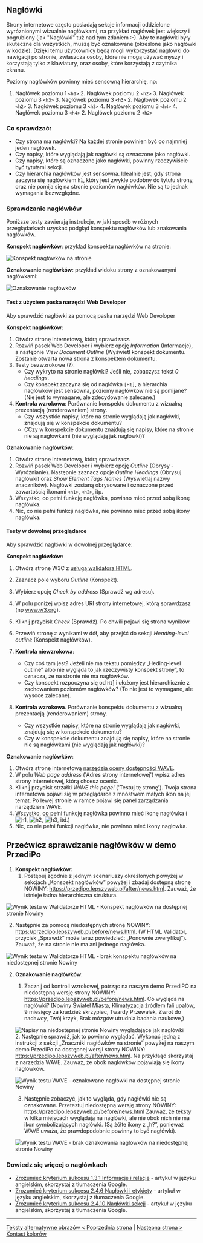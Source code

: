 ## Nagłówki
Strony internetowe często posiadają sekcje informacji oddzielone wyróznionymi wizualnie nagłówkami, na przykład nagłówek jest większy i pogrubiony (jak "Nagłówki" tuż nad tym zdaniem :-). Aby te nagłówki były skuteczne dla wszystkich, muszą być oznakowane (określone jako nagłówki w kodzie). Dzięki temu użytkownicy będą mogli wykorzystać nagłowki do nawigacji po stronie, zwłaszcza osoby, które nie mogą używać  myszy i korzystają tylko z klawiatury, oraz osoby, które korzystają z czytnika ekranu.

Poziomy nagłówków powinny mieć sensowną hierarchię, np:
1. Nagłówek poziomu 1 `<h1>`
   2. Nagłówek poziomu 2 `<h2>`
      3. Nagłówek poziomu 3 `<h3>`
      3. Nagłówek poziomu 3 `<h3>`
   2. Nagłówek poziomu 2 `<h2>`
      3. Nagłówek poziomu 3 `<h3>`
         4. Nagłówek poziomu 3 `<h4>`
         4. Nagłówek poziomu 3 `<h4>`
   2. Nagłówek poziomu 2 `<h2>`

### Co sprawdzać:
-	Czy strona ma nagłówki? Na każdej stronie powinien być co najmniej jeden nagłówek.
-	Czy napisy, które wyglądają jak nagłówki są oznaczone jako nagłówki.
-	Czy napisy, które są oznaczone jako nagłówki, powinny rzeczywiście być tytułami sekcji.
-	Czy hierarchia nagłówków jest sensowna. Idealnie jest, gdy strona zaczyna się nagłówkiem `h1`, który jest zwykle podobny do tytułu strony, oraz nie pomija się na stronie poziomów nagłówków. Nie są to jednak wymagania bezwzględne.

### Sprawdzanie nagłówków
Poniższe testy zawierają instrukcje, w jaki sposób w różnych przeglądarkach uzyskać podgląd konspektu nagłówków lub znakowania nagłówków.

**Konspekt nagłówków**: przykład konspektu nagłówków na stronie:

![Konspekt nagłówków na stronie](/img/03_P_naglowki-konspekt.png) 

**Oznakowanie nagłówków**: przykład widoku strony z oznakowanymi nagłówkami:

![Oznakowanie nagłówków](/img/03_P_naglowki-znaczniki.png) 

#### Test z użyciem paska narzędzi Web Developer
Aby sprawdzić nagłówki za pomocą paska narzędzi Web Devoloper

**Konspekt nagłówków:**

1.	Otwórz stronę internetową, którą sprawdzasz.
2.	Rozwiń pasek Web Developer i wybierz opcję *Information* (Informacje), a następnie *View Document Outline* (Wyświetl konspekt dokumentu. Zostanie otwarta nowa strona z konspektem dokumentu.
3.	Testy bezwzrokowe (?):
    - Czy wykryto na stronie nagłówki? Jeśli nie, zobaczysz tekst *0 headings*.
    - Czy konspekt zaczyna się od nagłówka `[H1]`, a hierarchia nagłówków jest sensowna, poziomy nagłówków nie są pomijane? (Nie jest to wymagane, ale zdecydowanie zalecane.)
4.	**Kontrola wzrokowa**: Porównanie konspektu dokumentu z wizualną prezentacją (renderowaniem) strony.
    - Czy wszystkie napisy, które na stronie wyglądają jak nagłówki, znajdują się w konspekcie dokumentu?
    - CCzy w konspekcie dokumentu znajdują się napisy, które na stronie nie są nagłówkami (nie wyglądają jak nagłówki)? 

**Oznakowanie nagłówków**:

1.	Otwórz stronę internetową, którą sprawdzasz.
2.	Rozwiń pasek Web Developer i wybierz opcję *Outline* (Obrysy - Wyróżnianie). Następnie zaznacz opcje *Outline Headings* (Obrysuj nagłówki) oraz *Show Element Tags Names* (Wyświetlaj nazwy znaczników). Nagłówki zostaną obrysowane i oznaczone przed zawartością ikonami `<h1>`, `<h2>`, itp.
3.	Wszystko, co pełni funkcję nagłówka, powinno mieć przed sobą ikonę nagłówka.
4.	Nic, co nie pełni funkcji nagłówka, nie powinno mieć przed sobą ikony nagłówka.

#### Testy w dowolnej przeglądarce  

Aby sprawdzić nagłówki w dowolnej przeglądarce: 

**Konspekt nagłówków:**

1.	Otwórz stronę W3C z [usługą walidatora HTML](https://validator.w3.org/nu/).
2.	Zaznacz pole wyboru *Outline* (Konspekt).
3.	Wybierz opcję *Check by address* (Sprawdź wg adresu).
4.  W polu poniżej wpisz adres URI strony internetowej, którą sprawdzasz (np www.w3.org).

 
5.	Kliknij przycisk *Check* (Sprawdź). Po chwili pojawi się strona wyników.
6.	Przewiń stronę z wynikami w dół, aby przejść do sekcji *Heading-level outline* (Konspekt nagłówków).
 
7.	**Kontrola niewzrokowa**:
	- Czy coś tam jest? Jeżeli nie ma tekstu pomiędzy „Heding-level outline” albo nie wygląda to jak rzeczywisty konspekt strony”, to oznacza, że na stronie nie ma nagłówków.
	- Czy konspekt rozpoczyna się od `H1`] i ułożony jest hierarchicznie z zachowaniem poziomów nagłówków? (To nie jest to wymagane, ale wysoce zalecane).
 
8.	**Kontrola wzrokowa**. Porównanie konspektu dokumentu z wizualną prezentacją (renderowaniem) strony.
	- Czy wszystkie napisy, które na stronie wyglądają jak nagłówki, znajdują się w konspekcie dokumentu?
	- Czy w konspekcie dokumentu znajdują się napisy, które na stronie nie są nagłówkami (nie wyglądają jak nagłówki)? 

**Oznakowanie nagłówków**:

1.	Otwórz stronę internetową [narzędzia oceny dostępności WAVE](http://wave.webaim.org).
2.	W polu *Web page address* ('Adres strony internetowej') wpisz adres strony internetowej, którą chcesz ocenić.
3.	Kliknij przycisk strzałki *WAVE this page!* ('Testuj tę stronę'). Twoja strona internetowa pojawi się w przeglądarce z mnóstwem małych ikon na jej temat. Po lewej stronie w ramce pojawi się panel zarządzania narzędziem WAVE.
4.	Wszystko, co pełni funkcję nagłówka powinno mieć ikonę nagłówka (![h1](/img/03_P_h1.png), ![h2](/img/03_P_h2.png), ![h3](/img/03_P_h3.png),  itd.)
5.	Nic, co nie pełni funkcji nagłówka, nie powinno mieć ikony nagłowka.   



## Przećwicz sprawdzanie nagłówków w demo PrzediPo

1. **Konspekt nagłówków:**
   1. Postępuj zgodnie z jednym scenariuszy określonych powyżej w sekcjach „Konspekt nagłówków” powyżej i zbadaj dostępną stronę NOWINY: https://przedipo.lepszyweb.pl/after/news.html. Zauważ, że istnieje ładna hierarchiczna struktura.

![Wynik testu w Walidatorze HTML - Konspekt nagłówków na dostępnej stronie Nowiny](/img/03_P_naglowki_nu-html-po.png)

   2. Następnie za pomocą niedostępnych stronę NOWINY: https://przedipo.lepszyweb.pl/before/news.html. (W HTML Validator, przycisk „Sprawdź” może teraz powiedzieć: „Ponownie zweryfikuj”). Zauważ, że na stronie nie ma ani jednego nagłówka.

![Wynik testu w Walidatorze HTML - brak konspektu nagłówków na niedostępnej stronie Nowiny](/img/03_P_naglowki_nu-html-przed.png)
 
2. **Oznakowanie nagłówków**:

   1. Zacznij od kontroli wzrokowej, patrząc na naszym demo PrzediPO na niedostępną wersję strony NOWINY: https://przedipo.lepszyweb.pl/before/news.html. Co wygląda na nagłówki? (Nowiny Świateł Miasta, Klimatyzacja źródłem fali upałów, 9 miesięcy za kradzież skrzypiec, Twardy Przewałek, Zwrot do nadawcy, Twój krzyk, Brak mózgów utrudnia badania naukowe,)
   
   ![Napisy na niedostępnej stronie Nowiny wyglądające jak nagłówki](/img/03_P_naglowki_przed.png)  
   2. Następnie sprawdź, jak to powinno wyglądać. Wykonać jedną z instrukcji z sekcji „Znaczniki nagłówków na stronie” powyżej na naszym demo PrzediPo na dostępnej wersji strony NOWINY: https://przedipo.lepszyweb.pl/after/news.html. Na przykłaąd skorzystaj z narzędzia WAVE. Zauważ, że obok nagłówków pojawiają się ikony nagłówków.
   
   ![Wynik testu WAVE - oznakowane nagłówki na dostępnej stronie Nowiny](/img/03_P_naglowki_wave-przed.png)
 
   3. Następnie zobaczyć, jak to wygląda, gdy nagłówki nie są oznakowane. Przetestuj niedostępną wersję strony NOWINY: https://przedipo.lepszyweb.pl/before/news.html Zauważ, że teksty w kilku miejscach wyglądają na nagłówki, ale nie obok nich nie ma ikon symbolizujących nagłówki. (Są żółte ikony z „h?”, ponieważ WAVE uważa, że prawdopodobnie powinny to być nagłówki).
   
   ![Wynik testu WAVE - brak oznakowania nagłówków na niedostępnej stronie Nowiny](/img/03_P_naglowki_wave-po.png)
 
### Dowiedz się więcej o nagłówkach 
-	[Zrozumieć kryterium sukcesu 1.3.1 Informacje i relacje](https://www.w3.org/WAI/WCAG21/Understanding/info-and-relationships.html)  - artykuł w języku angielskim, skorzystaj z tłumaczenia Google.
-	[Zrozumieć kryterium sukcesu 2.4.6 Nagłówki i etykiety](https://www.w3.org/WAI/WCAG21/Understanding/headings-and-labels.html)  - artykuł w języku angielskim, skorzystaj z tłumaczenia Google.
-	[Zrozumieć kryterium sukcesu 2.4.10 Nagłówki sekcji](https://www.w3.org/WAI/WCAG21/Understanding/section-headings.html)  - artykuł w języku angielskim, skorzystaj z tłumaczenia Google.


-------------------------------------
[Teksty alternatywne obrazów &lt; Poprzednia strona](testy/02_P_odpowiedniki-tekstowe-obrazow.md) | [Następna strona &gt; Kontast kolorów](04_P_kontrast-kolorów.md)
